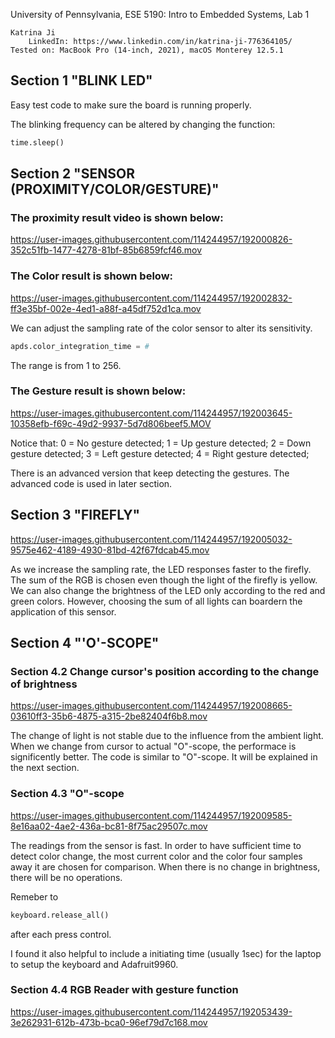 University of Pennsylvania, ESE 5190: Intro to Embedded Systems, Lab 1

    Katrina Ji
        LinkedIn: https://www.linkedin.com/in/katrina-ji-776364105/
    Tested on: MacBook Pro (14-inch, 2021), macOS Monterey 12.5.1

## Section 1 "BLINK LED"

Easy test code to make sure the board is running properly.

The blinking frequency can be altered by changing the function:
```python
time.sleep()
```

## Section 2 "SENSOR (PROXIMITY/COLOR/GESTURE)"

### The proximity result video is shown below:

https://user-images.githubusercontent.com/114244957/192000826-352c51fb-1477-4278-81bf-85b6859fcf46.mov

### The Color result is shown below:

https://user-images.githubusercontent.com/114244957/192002832-ff3e35bf-002e-4ed1-a88f-a45df752d1ca.mov

We can adjust the sampling rate of the color sensor to alter its sensitivity.
```python
apds.color_integration_time = #
```
The range is from 1 to 256.

### The Gesture result is shown below:
https://user-images.githubusercontent.com/114244957/192003645-10358efb-f69c-49d2-9937-5d7d806beef5.MOV

Notice that:
    0 = No gesture detected;
    1 = Up gesture detected;
    2 = Down gesture detected;
    3 = Left gesture detected;
    4 = Right gesture detected;
 
 There is an advanced version that keep detecting the gestures. The advanced code is used in later section.

## Section 3 "FIREFLY"

https://user-images.githubusercontent.com/114244957/192005032-9575e462-4189-4930-81bd-42f67fdcab45.mov

As we increase the sampling rate, the LED responses faster to the firefly.
The sum of the RGB is chosen even though the light of the firefly is yellow. We can also change the brightness of the LED only according to the red and green colors. However, choosing the sum of all lights can boardern the application of this sensor.

## Section 4 "'O'-SCOPE"

### Section 4.2 Change cursor's position according to the change of brightness

https://user-images.githubusercontent.com/114244957/192008665-03610ff3-35b6-4875-a315-2be82404f6b8.mov

The change of light is not stable due to the influence from the ambient light. When we change from cursor to actual "O"-scope, the performace is significently better. The code is similar to "O"-scope. It will be explained in the next section.

### Section 4.3 "O"-scope

https://user-images.githubusercontent.com/114244957/192009585-8e16aa02-4ae2-436a-bc81-8f75ac29507c.mov

The readings from the sensor is fast. In order to have sufficient time to detect color change, the most current color and the color four samples away it are chosen for comparison. When there is no change in brightness, there will be no operations. 

Remeber to 
```python
keyboard.release_all()
```
after each press control.

I found it also helpful to include a initiating time (usually 1sec) for the laptop to setup the keyboard and Adafruit9960.

### Section 4.4 RGB Reader with gesture function

https://user-images.githubusercontent.com/114244957/192053439-3e262931-612b-473b-bca0-96ef79d7c168.mov





